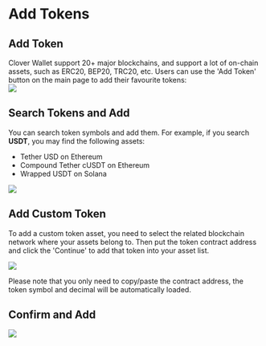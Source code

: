 # Add Tokens

## Add Token

Clover Wallet support 20+ major blockchains, and support a lot of on-chain assets, such as ERC20, BEP20, TRC20, etc.  Users can use the 'Add Token' button on the main page to add their favourite tokens:\
![](<../../.gitbook/assets/image (89) (1).png>)

## Search Tokens and Add

You can search token symbols and add them. For example, if you search **USDT**, you may find the following assets:

* Tether USD on Ethereum
* Compound Tether cUSDT on Ethereum
* Wrapped USDT on Solana

![](<../../.gitbook/assets/image (95) (1).png>)

## Add Custom Token

To add a custom token asset, you need to select the related blockchain network where your assets belong to. Then put the token contract address and click the 'Continue' to add that token into your asset list.

![](<../../.gitbook/assets/image (90) (1).png>)

Please note that you only need to copy/paste the contract address, the token symbol and decimal will be automatically loaded.

## Confirm and Add

![](<../../.gitbook/assets/image (93).png>)

